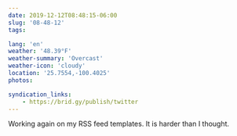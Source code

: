 ```yaml
---
date: 2019-12-12T08:48:15-06:00
slug: '08-48-12'
tags:

lang: 'en'
weather: '48.39°F'
weather-summary: 'Overcast'
weather-icon: 'cloudy'
location: '25.7554,-100.4025'
photos:

syndication_links:
    - https://brid.gy/publish/twitter
---
```

Working again on my RSS feed templates. It is harder than I thought.
